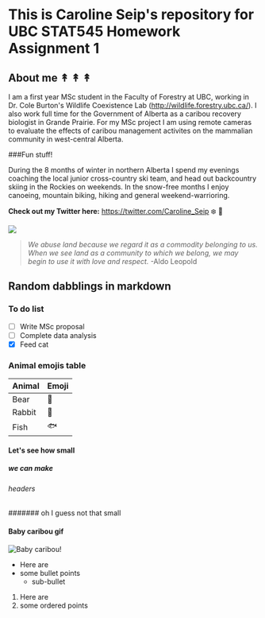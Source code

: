 # This is Caroline Seip's repository for UBC STAT545 Homework Assignment 1

## About me ↟ ↟ ↟

I am a first year MSc student in the Faculty of Forestry at UBC, working in Dr. Cole Burton's Wildlife Coexistence Lab (http://wildlife.forestry.ubc.ca/). I also work full time for the Government of Alberta as a caribou recovery biologist in Grande Prairie. For my MSc project I am using remote cameras to evaluate the effects of caribou management activites on the mammalian community in west-central Alberta. 

###Fun stuff!

During the 8 months of winter in northern Alberta I spend my evenings coaching the local junior cross-country ski team, and head out backcountry skiing in the Rockies on weekends. In the snow-free months I enjoy canoeing, mountain biking, hiking and general weekend-warrioring.

**Check out my Twitter here:** https://twitter.com/Caroline_Seip :snowflake: :evergreen_tree:

![](https://c1.staticflickr.com/2/1437/4729534884_8c2c1c4d15_b.jpg)

>*We abuse land because we regard it as a commodity belonging to us. When we see land as a community to which we belong, we may begin to use it with love and respect.* -Aldo Leopold

## Random dabblings in markdown

### To do list

- [ ] Write MSc proposal 
- [ ] Complete data analysis
- [x] Feed cat

### Animal emojis table

|**Animal**| **Emoji** |
|----------|-----------|
|   Bear   |  :bear:   |
|  Rabbit  |  :rabbit: |
|   Fish   |  :fish:   |

#### Let's see how small
##### we can make
###### headers
####### oh I guess not that small

#### Baby caribou gif
![Baby caribou!](https://media1.giphy.com/media/3o6Ei38Ejj4hkCgHMk/giphy.gif)

* Here are
* some bullet points
  * sub-bullet

1. Here are
2. some ordered points
